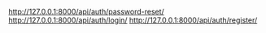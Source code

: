 http://127.0.0.1:8000/api/auth/password-reset/
http://127.0.0.1:8000/api/auth/login/
http://127.0.0.1:8000/api/auth/register/
